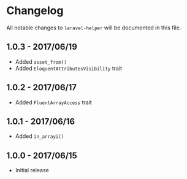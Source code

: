 # Changelog

All notable changes to `laravel-helper` will be documented in this file.

## 1.0.3 - 2017/06/19

- Added `asset_from()`
- Added `EloquentAttributesVisibility` trait

## 1.0.2 - 2017/06/17

- Added `FluentArrayAccess` trait

## 1.0.1 - 2017/06/16

- Added `in_arrayi()`

## 1.0.0 - 2017/06/15

- Initial release
